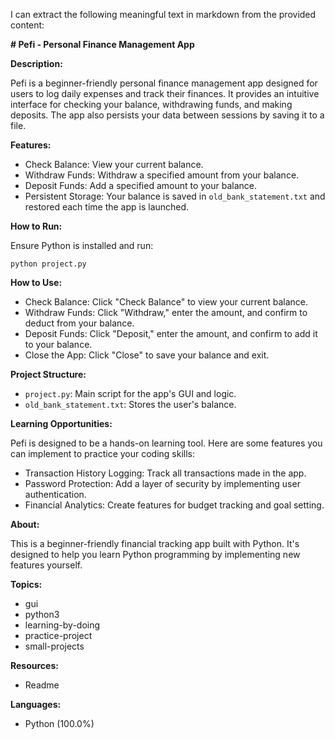 I can extract the following meaningful text in markdown from the provided content:

**# Pefi - Personal Finance Management App**

**Description:**

Pefi is a beginner-friendly personal finance management app designed for users to log daily expenses and track their finances. It provides an intuitive interface for checking your balance, withdrawing funds, and making deposits.  The app also persists your data between sessions by saving it to a file.

**Features:**

* Check Balance: View your current balance.
* Withdraw Funds: Withdraw a specified amount from your balance.
* Deposit Funds: Add a specified amount to your balance.
* Persistent Storage: Your balance is saved in `old_bank_statement.txt` and restored each time the app is launched.

**How to Run:**

Ensure Python is installed and run:

```
python project.py
```

**How to Use:**

* Check Balance: Click "Check Balance" to view your current balance.
* Withdraw Funds: Click "Withdraw," enter the amount, and confirm to deduct from your balance.
* Deposit Funds: Click "Deposit," enter the amount, and confirm to add it to your balance.
* Close the App: Click "Close" to save your balance and exit.

**Project Structure:**

* `project.py`: Main script for the app's GUI and logic.
* `old_bank_statement.txt`: Stores the user's balance.

**Learning Opportunities:**

Pefi is designed to be a hands-on learning tool. Here are some features you can implement to practice your coding skills:

* Transaction History Logging: Track all transactions made in the app.
* Password Protection: Add a layer of security by implementing user authentication.
* Financial Analytics: Create features for budget tracking and goal setting.

**About:**

This is a beginner-friendly financial tracking app built with Python. It's designed to help you learn Python programming by implementing new features yourself.

**Topics:**

* gui
* python3
* learning-by-doing
* practice-project
* small-projects

**Resources:**

* Readme

**Languages:**

* Python (100.0%)

